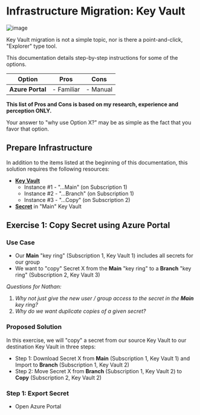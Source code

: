 # Infrastructure Migration: Key Vault

![image](https://user-images.githubusercontent.com/44923999/211107896-768da90e-2e3b-4124-809e-9773c5cd18bd.png)

Key Vault migration is not a simple topic, nor is there a point-and-click, "Explorer" type tool.

This documentation details step-by-step instructions for some of the options.

| Option           | Pros       | Cons     |
| ---------------- | ---------- | -------- |
| **Azure Portal** | - Familiar | - Manual |

**This list of Pros and Cons is based on my research, experience and perception ONLY.**

Your answer to "why use Option X?" may be as simple as the fact that you favor that option.

## Prepare Infrastructure

In addition to the items listed at the beginning of this documentation, this solution requires the following resources:

* [**Key Vault**](https://learn.microsoft.com/en-us/azure/key-vault/)
  * Instance #1 - "...Main" (on Subscription 1)
  * Instance #2 - "...Branch" (on Subscription 1)
  * Instance #3 - "...Copy" (on Subscription 2)
* [**Secret**](https://learn.microsoft.com/en-us/azure/key-vault/secrets) in "Main" Key Vault

## Exercise 1: Copy Secret using Azure Portal

### Use Case

* Our **Main** "key ring" (Subscription 1, Key Vault 1) includes all secrets for our group
* We want to "copy" Secret X from the **Main** "key ring" to a **Branch** "key ring" (Subscription 2, Key Vault 3)

*Questions for Nathan:*

1) *Why not just give the new user / group access to the secret in the **Main** key ring?*
2) *Why do we want duplicate copies of a given secret?* 

### Proposed Solution

In this exercise, we will "copy" a secret from our source Key Vault to our destination Key Vault in three steps:

* Step 1: Download Secret X from **Main** (Subscription 1, Key Vault 1) and Import to **Branch** (Subscription 1, Key Vault 2)
* Step 2: Move Secret X from **Branch** (Subscription 1, Key Vault 2) to **Copy** (Subscription 2, Key Vault 2)

### Step 1: Export Secret

* Open Azure Portal
